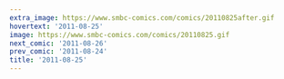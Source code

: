 ```yaml
---
extra_image: https://www.smbc-comics.com/comics/20110825after.gif
hovertext: '2011-08-25'
image: https://www.smbc-comics.com/comics/20110825.gif
next_comic: '2011-08-26'
prev_comic: '2011-08-24'
title: '2011-08-25'
---
```


